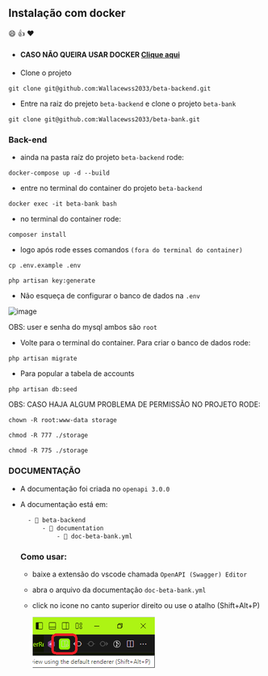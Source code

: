 ## Instalação com docker 

:smile: :thumbsup: :heart: 


 - #### CASO NÃO QUEIRA USAR DOCKER [Clique aqui](https://github.com/Wallacewss2033/beta-bank)

- Clone o projeto
```
git clone git@github.com:Wallacewss2033/beta-backend.git
```
- Entre na raiz do prejeto ```beta-backend``` e clone o projeto ```beta-bank```
```
git clone git@github.com:Wallacewss2033/beta-bank.git
```

### Back-end
- ainda na pasta raíz do projeto ```beta-backend``` rode:
```
docker-compose up -d --build
```
- entre no terminal do container do projeto ```beta-backend``` 
 ```
 docker exec -it beta-bank bash
 ```
- no terminal do container rode:

```
composer install
```
- logo após rode esses comandos ```(fora do terminal do container)```
```
cp .env.example .env
```
```
php artisan key:generate
```

- Não esqueça de configurar o banco de dados na ``` .env ```
  
![image](https://github.com/Wallacewss2033/fullstack-challenge-20231205/assets/39920409/ec726dce-7762-4c68-b66c-668698afad41)

OBS: user e senha do mysql ambos são ```root```

- Volte para o terminal do container. Para criar o banco de dados rode:
```
php artisan migrate
```

- Para popular a tabela de accounts
```
php artisan db:seed
```

OBS: CASO HAJA ALGUM PROBLEMA DE PERMISSÃO NO PROJETO RODE:

```
chown -R root:www-data storage
```
```
chmod -R 777 ./storage
```
```
chmod -R 775 ./storage
```

### DOCUMENTAÇÃO

- A documentação foi criada no ```openapi 3.0.0```
- A documentação está em:

        - 📁 beta-backend
            - 📁 documentation
                - 📄 doc-beta-bank.yml


    ### Como usar:
    - baixe a extensão do vscode chamada 
        ```OpenAPI (Swagger) Editor```
    - abra o arquivo da documentação ```doc-beta-bank.yml```
    - click no icone no canto superior direito ou use o atalho (Shift+Alt+P)

        ![Alt text](image.png)
    

